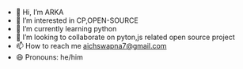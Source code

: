 - 👋 Hi, I’m ARKA
- 👀 I’m interested in CP,OPEN-SOURCE
- 🌱 I’m currently learning python
- 💞️ I’m looking to collaborate on pyton,js related open source project
- 📫 How to reach me aichswapna7@gmail.com
- 😄 Pronouns: he/him


<!---
aich-talks/aich-talks is a ✨ special ✨ repository because its `README.md` (this file) appears on your GitHub profile.
You can click the Preview link to take a look at your changes.
--->
